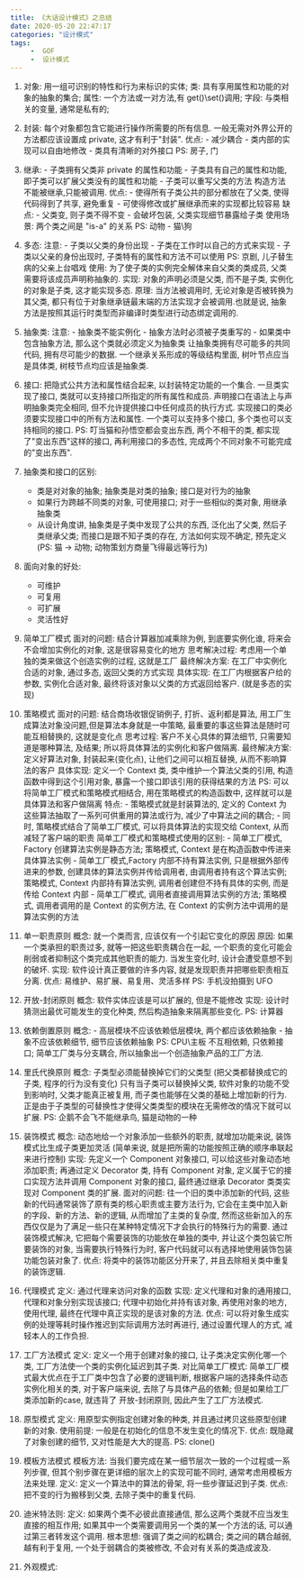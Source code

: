 ```yaml
---
title: 《大话设计模式》之总结
date: 2020-05-20 22:47:17
categories: "设计模式"
tags:
     -  GOF
     -  设计模式
---
```


1. 对象: 用一组可识别的特性和行为来标识的实体;
    类: 具有享用属性和功能的对象的抽象的集合;
    属性: 一个方法或一对方法,有 get()\set()调用;
    字段: 与类相关的变量, 通常是私有的;
2. 封装:
        每个对象都包含它能进行操作所需要的所有信息.
        一般无需对外界公开的方法都应该设置成 private, 这才有利于"封装".
        优点:
            - 减少耦合
            - 类内部的实现可以自由地修改
            - 类具有清晰的对外接口
        PS: 房子, 门
3. 继承:
        - 子类拥有父类非 private 的属性和功能
        - 子类具有自己的属性和功能, 即子类可以扩展父类没有的属性和功能
        - 子类可以重写父类的方法
        构造方法不能被继承,只能被调用.
        优点: - 使得所有子类公共的部分都放在了父类, 使得代码得到了共享, 避免重复
              - 可使得修改或扩展继承而来的实现都比较容易
        缺点: - 父类变, 则子类不得不变
              - 会破坏包装, 父类实现细节暴露给子类
        使用场景: 两个类之间是 "is-a" 的关系
        PS: 动物 - 猫\狗
4. 多态:
        注意:
            - 子类以父类的身份出现
            - 子类在工作时以自己的方式来实现
            - 子类以父亲的身份出现时, 子类特有的属性和方法不可以使用
            PS: 京剧, 儿子替生病的父亲上台唱戏
        使用: 为了使子类的实例完全解体来自父类的类成员, 父类需要将该成员声明称抽象的.
        实现: 对象的声明必须是父类, 而不是子类, 实例化的对象是子类, 这才能实现多态.
        原理: 当方法被调用时, 无论对象是否被转换为其父类, 都只有位于对象继承链最末端的方法实现才会被调用.也就是说, 抽象方法是按照其运行时类型而非编译时类型进行动态绑定调用的.

5. 抽象类:
        注意:
            - 抽象类不能实例化
            - 抽象方法时必须被子类重写的
            - 如果类中包含抽象方法, 那么这个类就必须定义为抽象类
        让抽象类拥有尽可能多的共同代码, 拥有尽可能少的数据.
        一个继承关系形成的等级结构里面, 树叶节点应当是具体类, 树枝节点均应该是抽象类.
6. 接口:
        把隐式公共方法和属性结合起来, 以封装特定功能的一个集合.
        一旦类实现了接口, 类就可以支持接口所指定的所有属性和成员.
        声明接口在语法上与声明抽象类完全相同, 但不允许提供接口中任何成员的执行方式.
        实现接口的类必须要实现接口中的所有方法和属性.
        一个类可以支持多个接口, 多个类也可以支持相同的接口.
        PS: 叮当猫和孙悟空都会变出东西, 两个不相干的类, 都实现了"变出东西"这样的接口, 再利用接口的多态性, 完成两个不同对象不可能完成的"变出东西".
7. 抽象类和接口的区别:
    - 类是对对象的抽象; 抽象类是对类的抽象; 接口是对行为的抽象
    - 如果行为跨越不同类的对象, 可使用接口; 对于一些相似的类对象, 用继承抽象类
    - 从设计角度讲, 抽象类是子类中发现了公共的东西, 泛化出了父类, 然后子类继承父类; 而接口是跟不知子类的存在, 方法如何实现不确定, 预先定义 (PS: 猫 -> 动物; 动物策划方商量飞得最远等行为)
8. 面向对象的好处:
    - 可维护
    - 可复用
    - 可扩展
    - 灵活性好
9. 简单工厂模式
        面对的问题: 结合计算器加减乘除为例, 到底要实例化谁, 将来会不会增加实例化的对象, 这是很容易变化的地方
        思考解决过程: 考虑用一个单独的类来做这个创造实例的过程, 这就是工厂
        最终解决方案: 在工厂中实例化合适的对象, 通过多态, 返回父类的方式实现
        具体实现: 在工厂内根据客户给的参数, 实例化合适对象, 最终将该对象以父类的方式返回给客户. (就是多态的实现)
10. 策略模式
        面对的问题: 结合商场收银促销例子, 打折、返利都是算法, 用工厂生成算法对象没问题,但是算法本身就是一中策略, 最重要的事这些算法是随时可能互相替换的, 这就是变化点
        思考过程: 客户不关心具体的算法细节, 只需要知道是哪种算法, 及结果; 所以将具体算法的实例化和客户做隔离.
        最终解决方案: 定义好算法对象, 封装起来(变化点), 让他们之间可以相互替换, 从而不影响算法的客户
        具体实现: 定义一个 Context 类, 类中维护一个算法父类的引用, 构造函数中得到这个引用对象, 暴露一个接口即该引用的获得结果的方法
        PS: 可以将简单工厂模式和策略模式相结合, 用在策略模式的构造函数中, 这样就可以是具体算法和客户做隔离
        特点: - 策略模式就是封装算法的, 定义的 Context 为这些算法抽取了一系列可供重用的算法或行为, 减少了中算法之间的耦合;
             - 同时, 策略模式结合了简单工厂模式, 可以将具体算法的实现交给 Context, 从而减轻了客户端的职责
        简单工厂模式和策略模式使用的区别:
                - 简单工厂模式, Factory 创建算法实例是静态方法; 策略模式, Context 是在构造函数中传进来具体算法实例
                - 简单工厂模式,Factory 内部不持有算法实例, 只是根据外部传进来的参数, 创建具体的算法实例并传给调用者, 由调用者持有这个算法实例; 策略模式, Context 内部持有算法实例, 调用者创建但不持有具体的实例, 而是传给 Context 内部
                - 简单工厂模式, 调用者直接调用算法实例的方法; 策略模式, 调用者调用的是 Context 的实例方法, 在 Context 的实例方法中调用的是算法实例的方法
11. 单一职责原则
        概念: 就一个类而言, 应该仅有一个引起它变化的原因
        原因: 如果一个类承担的职责过多, 就等一把这些职责耦合在一起, 一个职责的变化可能会削弱或者抑制这个类完成其他职责的能力. 当发生变化时, 设计会遭受意想不到的破坏.
        实现: 软件设计真正要做的许多内容, 就是发现职责并把哪些职责相互分离.
        优点: 易维护、易扩展、易复用、灵活多样
        PS: 手机没拍摄到 UFO
12. 开放-封闭原则
        概念: 软件实体应该是可以扩展的, 但是不能修改
        实现: 设计时猜测出最优可能发生的变化种类, 然后构造抽象来隔离那些变化.
        PS: 计算器
13. 依赖倒置原则
        概念: - 高层模块不应该依赖低层模块, 两个都应该依赖抽象
              - 抽象不应该依赖细节, 细节应该依赖抽象
        PS: CPU\主板 不互相依赖, 只依赖接口; 简单工厂类与分支耦合, 所以抽象出一个创造抽象产品的工厂方法.
14. 里氏代换原则
        概念: 子类型必须能替换掉它们的父类型 (把父类都替换成它的子类, 程序的行为没有变化)
                只有当子类可以替换掉父类, 软件对象的功能不受到影响时, 父类才能真正被复用, 而子类也能够在父类的基础上增加新的行为.
                正是由于子类型的可替换性才使得父类类型的模块在无需修改的情况下就可以扩展.
        PS: 企鹅不会飞不能继承鸟, 猫是动物的一种
15. 装饰模式
        概念: 动态地给一个对象添加一些额外的职责, 就增加功能来说, 装饰模式比生成子类更加灵活 (简单来说, 就是把所需的功能按照正确的顺序串联起来进行控制)
        实现: 先定义一个 Component 对象接口, 可以给这些对象动态地添加职责; 再通过定义 Decorator 类, 持有 Component 对象, 定义属于它的接口实现方法并调用 Component 对象的接口, 最终通过继承 Decorator 类类实现对 Component 类的扩展.
        面对的问题: 往一个旧的类中添加新的代码, 这些新的代码通常装饰了原有类的核心职责或主要方法行为, 它会在主类中加入新的字段、新的方法、新的逻辑, 从而增加了主类的复杂度, 然而这些新加入的东西仅仅是为了满足一些只在某种特定情况下才会执行的特殊行为的需要. 通过装饰模式解决, 它把每个需要装饰的功能放在单独的类中, 并让这个类包装它所要装饰的对象, 当需要执行特殊行为时, 客户代码就可以有选择地使用装饰包装功能包装对象了.
        优点: 将类中的装饰功能区分开来了, 并且去除相关类中重复的装饰逻辑.
16. 代理模式
        定义: 通过代理来访问对象的函数
        实现: 定义代理和对象的通用接口, 代理和对象分别实现该接口; 代理中初始化并持有该对象, 再使用对象的地方, 使用代理, 最终在代理中真正实现的是该对象的方法.
        优点: 可以将对象生成实例的处理等耗时操作推迟到实际调用方法时再进行, 通过设置代理人的方式, 减轻本人的工作负担.
17. 工厂方法模式
        定义: 定义一个用于创建对象的接口, 让子类决定实例化哪一个类, 工厂方法使一个类的实例化延迟到其子类.
        对比简单工厂模式: 简单工厂模式最大优点在于工厂类中包含了必要的逻辑判断, 根据客户端的选择条件动态实例化相关的类, 对于客户端来说, 去除了与具体产品的依赖; 但是如果给工厂类添加新的case, 就违背了 开放-封闭原则, 因此产生了工厂方法模式.
18. 原型模式
        定义: 用原型实例指定创建对象的种类, 并且通过拷贝这些原型创建新的对象.
        使用前提: 一般是在初始化的信息不发生变化的情况下.
        优点: 既隐藏了对象创建的细节, 又对性能是大大的提高.
        PS: clone()
19. 模板方法模式
        模板方法: 当我们要完成在某一细节层次一致的一个过程或一系列步骤, 但其个别步骤在更详细的层次上的实现可能不同时, 通常考虑用模板方法来处理.
        定义: 定义一个算法中的算法的骨架, 将一些步骤延迟到子类.
        优点: 把不变的行为搬移到父类, 去除子类中的重复代码.
20. 迪米特法则:
        定义: 如果两个类不必彼此直接通信, 那么这两个类就不应当发生直接的相互作用; 如果其中一个类需要调用另一个类的某一个方法的话, 可以通过第三者转发这个调用.
        根本思想: 强调了类之间的松耦合; 类之间的耦合越弱, 越有利于复用, 一个处于弱耦合的类被修改, 不会对有关系的类造成波及.
21. 外观模式:


